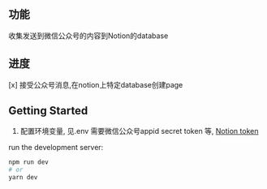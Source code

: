 ## 功能
收集发送到微信公众号的内容到Notion的database

## 进度
[x] 接受公众号消息,在notion上特定database创建page

## Getting Started

1. 配置环境变量, 见.env
需要微信公众号appid secret token 等,
[Notion token](https://developers.notion.com/docs)

run the development server:

```bash
npm run dev
# or
yarn dev
```
